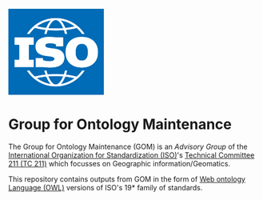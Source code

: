 ![](iso-logo-blue.png)

# Group for Ontology Maintenance

The Group for Ontology Maintenance (GOM) is an *Advisory Group* of the [International Organization for Standardization (ISO)](https://www.iso.org)'s [Technical Committee 211 (TC 211)](https://committee.iso.org/home/tc211) which focusses on Geographic information/Geomatics.

This repository contains outputs from GOM in the form of [Web ontology Language (OWL)](https://www.w3.org/OWL/) versions of ISO's 19* family of standards.

